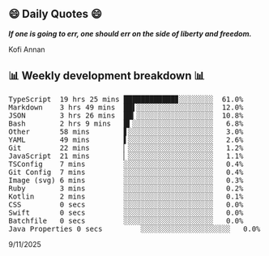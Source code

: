 ## 😄 Daily Quotes 😄

_**If one is going to err, one should err on the side of liberty and freedom.**_

Kofi Annan



## 📊 Weekly development breakdown 📊

<pre>TypeScript  19 hrs 25 mins ████████████▊░░░░░░░░  61.0%
Markdown    3 hrs 49 mins  ██▌░░░░░░░░░░░░░░░░░░  12.0%
JSON        3 hrs 26 mins  ██▎░░░░░░░░░░░░░░░░░░  10.8%
Bash        2 hrs 9 mins   █▍░░░░░░░░░░░░░░░░░░░   6.8%
Other       58 mins        ▋░░░░░░░░░░░░░░░░░░░░   3.0%
YAML        49 mins        ▌░░░░░░░░░░░░░░░░░░░░   2.6%
Git         22 mins        ▏░░░░░░░░░░░░░░░░░░░░   1.2%
JavaScript  21 mins        ▏░░░░░░░░░░░░░░░░░░░░   1.1%
TSConfig    7 mins         ░░░░░░░░░░░░░░░░░░░░░   0.4%
Git Config  7 mins         ░░░░░░░░░░░░░░░░░░░░░   0.4%
Image (svg) 6 mins         ░░░░░░░░░░░░░░░░░░░░░   0.3%
Ruby        3 mins         ░░░░░░░░░░░░░░░░░░░░░   0.2%
Kotlin      2 mins         ░░░░░░░░░░░░░░░░░░░░░   0.1%
CSS         0 secs         ░░░░░░░░░░░░░░░░░░░░░   0.0%
Swift       0 secs         ░░░░░░░░░░░░░░░░░░░░░   0.0%
Batchfile   0 secs         ░░░░░░░░░░░░░░░░░░░░░   0.0%
Java Properties 0 secs         ░░░░░░░░░░░░░░░░░░░░░   0.0%</pre>

9/11/2025
